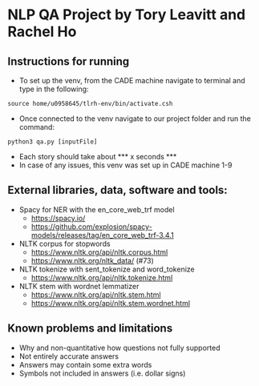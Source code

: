 # NLP QA Project by Tory Leavitt and Rachel Ho #
## Instructions for running ##
* To set up the venv, from the CADE machine navigate to terminal and type in the following: 
``` 
source home/u0958645/tlrh-env/bin/activate.csh
 ```
* Once connected to the venv navigate to our project folder and run the command: 
```
python3 qa.py [inputFile]
```
* Each story should take about *** x seconds ***
* In case of any issues, this venv was set up in CADE machine 1-9
## External libraries, data, software and tools: ##
* Spacy for NER with the en_core_web_trf model
    * https://spacy.io/
    * https://github.com/explosion/spacy-models/releases/tag/en_core_web_trf-3.4.1 
* NLTK corpus for stopwords
    * https://www.nltk.org/api/nltk.corpus.html 
    * https://www.nltk.org/nltk_data/ (#73)
* NLTK tokenize with sent_tokenize and word_tokenize
    * https://www.nltk.org/api/nltk.tokenize.html
* NLTK stem with wordnet lemmatizer
    * https://www.nltk.org/api/nltk.stem.html 
    * https://www.nltk.org/api/nltk.stem.wordnet.html

## Known problems and limitations ##
* Why and non-quantitative how questions not fully supported
* Not entirely accurate answers
* Answers may contain some extra words
* Symbols not included in answers (i.e. dollar signs)
